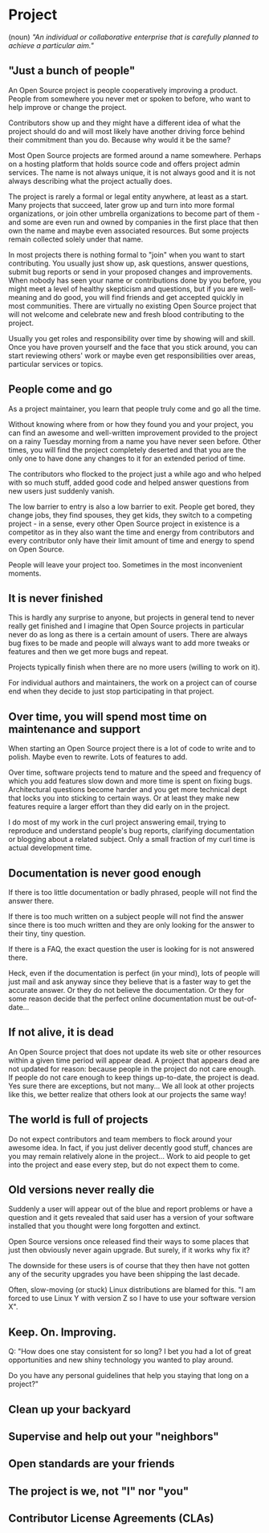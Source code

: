 # Project

(noun) *"An individual or collaborative enterprise that is carefully planned
to achieve a particular aim."*

## "Just a bunch of people"

An Open Source project is people cooperatively improving a product. People
from somewhere you never met or spoken to before, who want to help improve or
change the project.

Contributors show up and they might have a different idea of what the project
should do and will most likely have another driving force behind their
commitment than you do. Because why would it be the same?

Most Open Source projects are formed around a name somewhere. Perhaps on a
hosting platform that holds source code and offers project admin services. The
name is not always unique, it is not always good and it is not always
describing what the project actually does.

The project is rarely a formal or legal entity anywhere, at least as a start.
Many projects that succeed, later grow up and turn into more formal
organizations, or join other umbrella organizations to become part of them -
and some are even run and owned by companies in the first place that then own
the name and maybe even associated resources. But some projects remain
collected solely under that name.

In most projects there is nothing formal to "join" when you want to start
contributing. You usually just show up, ask questions, answer questions,
submit bug reports or send in your proposed changes and improvements. When
nobody has seen your name or contributions done by you before, you might meet
a level of healthy skepticism and questions, but if you are well-meaning and
do good, you will find friends and get accepted quickly in most communities.
There are virtually no existing Open Source project that will not welcome and
celebrate new and fresh blood contributing to the project.

Usually you get roles and responsibility over time by showing will and skill.
Once you have proven yourself and the face that you stick around, you can
start reviewing others' work or maybe even get responsibilities over areas,
particular services or topics.

## People come and go

As a project maintainer, you learn that people truly come and go all the time.

Without knowing where from or how they found you and your project, you can
find an awesome and well-written improvement provided to the project on a
rainy Tuesday morning from a name you have never seen before. Other times, you
will find the project completely deserted and that you are the only one to
have done any changes to it for an extended period of time.

The contributors who flocked to the project just a while ago and who helped
with so much stuff, added good code and helped answer questions from new
users just suddenly vanish.

The low barrier to entry is also a low barrier to exit. People get bored, they
change jobs, they find spouses, they get kids, they switch to a competing
project - in a sense, every other Open Source project in existence is a
competitor as in they also want the time and energy from contributors and
every contributor only have their limit amount of time and energy to spend on
Open Source.

People will leave your project too. Sometimes in the most inconvenient
moments.

## It is never finished

This is hardly any surprise to anyone, but projects in general tend to never
really get finished and I imagine that Open Source projects in particular
never do as long as there is a certain amount of users. There are always bug
fixes to be made and people will always want to add more tweaks or features
and then we get more bugs and repeat.

Projects typically finish when there are no more users (willing to work on it).

For individual authors and maintainers, the work on a project can of course
end when they decide to just stop participating in that project.

## Over time, you will spend most time on maintenance and support

When starting an Open Source project there is a lot of code to write and to
polish. Maybe even to rewrite. Lots of features to add.

Over time, software projects tend to mature and the speed and frequency of
which you add features slow down and more time is spent on fixing bugs.
Architectural questions become harder and you get more technical dept that
locks you into sticking to certain ways. Or at least they make new features
require a larger effort than they did early on in the project.

I do most of my work in the curl project answering email, trying to reproduce
and understand people's bug reports, clarifying documentation or blogging
about a related subject. Only a small fraction of my curl time is actual
development time.

## Documentation is never good enough

If there is too little documentation or badly phrased, people will not find the
answer there.

If there is too much written on a subject people will not find the answer since
there is too much written and they are only looking for the answer to their
tiny, tiny question.

If there is a FAQ, the exact question the user is looking for is not answered
there.

Heck, even if the documentation is perfect (in your mind), lots of people will
just mail and ask anyway since they believe that is a faster way to get the
accurate answer. Or they do not believe the documentation. Or they for some
reason decide that the perfect online documentation must be out-of-date...

## If not alive, it is dead

An Open Source project that does not update its web site or other resources
within a given time period will appear dead. A project that appears dead are
not updated for reason: because people in the project do not care enough. If
people do not care enough to keep things up-to-date, the project is dead. Yes
sure there are exceptions, but not many... We all look at other projects like
this, we better realize that others look at our projects the same way!

## The world is full of projects

Do not expect contributors and team members to flock around your awesome
idea. In fact, if you just deliver decently good stuff, chances are you may
remain relatively alone in the project... Work to aid people to get into the
project and ease every step, but do not expect them to come.

## Old versions never really die

Suddenly a user will appear out of the blue and report problems or have a
question and it gets revealed that said user has a version of your software
installed that you thought were long forgotten and extinct.

Open Source versions once released find their ways to some places that just
then obviously never again upgrade. But surely, if it works why fix it?

The downside for these users is of course that they then have not gotten any
of the security upgrades you have been shipping the last decade.

Often, slow-moving (or stuck) Linux distributions are blamed for this. "I am
forced to use Linux Y with version Z so I have to use your software version
X".

## Keep. On. Improving.

Q: "How does one stay consistent for so long? I bet you had a lot of great
opportunities and new shiny technology you wanted to play around.

Do you have any personal guidelines that help you staying that long on a
project?"

## Clean up your backyard

## Supervise and help out your "neighbors"

## Open standards are your friends

## The project is we, not "I" nor "you"

## Contributor License Agreements (CLAs)
